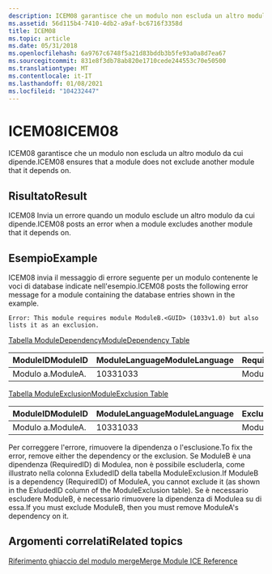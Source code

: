 ```yaml
---
description: ICEM08 garantisce che un modulo non escluda un altro modulo da cui dipende.
ms.assetid: 56d115b4-7410-4db2-a9af-bc6716f3358d
title: ICEM08
ms.topic: article
ms.date: 05/31/2018
ms.openlocfilehash: 6a9767c6748f5a21d83bddb3b5fe93a0a8d7ea67
ms.sourcegitcommit: 831e8f3db78ab820e1710cede244553c70e50500
ms.translationtype: MT
ms.contentlocale: it-IT
ms.lasthandoff: 01/08/2021
ms.locfileid: "104232447"
---
```

# <a name="icem08"></a><span data-ttu-id="a59b3-103">ICEM08</span><span class="sxs-lookup"><span data-stu-id="a59b3-103">ICEM08</span></span>

<span data-ttu-id="a59b3-104">ICEM08 garantisce che un modulo non escluda un altro modulo da cui dipende.</span><span class="sxs-lookup"><span data-stu-id="a59b3-104">ICEM08 ensures that a module does not exclude another module that it depends on.</span></span>

## <a name="result"></a><span data-ttu-id="a59b3-105">Risultato</span><span class="sxs-lookup"><span data-stu-id="a59b3-105">Result</span></span>

<span data-ttu-id="a59b3-106">ICEM08 Invia un errore quando un modulo esclude un altro modulo da cui dipende.</span><span class="sxs-lookup"><span data-stu-id="a59b3-106">ICEM08 posts an error when a module excludes another module that it depends on.</span></span>

## <a name="example"></a><span data-ttu-id="a59b3-107">Esempio</span><span class="sxs-lookup"><span data-stu-id="a59b3-107">Example</span></span>

<span data-ttu-id="a59b3-108">ICEM08 invia il messaggio di errore seguente per un modulo contenente le voci di database indicate nell'esempio.</span><span class="sxs-lookup"><span data-stu-id="a59b3-108">ICEM08 posts the following error message for a module containing the database entries shown in the example.</span></span>

``` syntax
Error: This module requires module ModuleB.<GUID> (1033v1.0) but also 
lists it as an exclusion.
```

[<span data-ttu-id="a59b3-109">Tabella ModuleDependency</span><span class="sxs-lookup"><span data-stu-id="a59b3-109">ModuleDependency Table</span></span>](moduledependency-table.md)



| <span data-ttu-id="a59b3-110">ModuleID</span><span class="sxs-lookup"><span data-stu-id="a59b3-110">ModuleID</span></span>             | <span data-ttu-id="a59b3-111">ModuleLanguage</span><span class="sxs-lookup"><span data-stu-id="a59b3-111">ModuleLanguage</span></span> | <span data-ttu-id="a59b3-112">RequiredID</span><span class="sxs-lookup"><span data-stu-id="a59b3-112">RequiredID</span></span>           | <span data-ttu-id="a59b3-113">RequiredLanguage</span><span class="sxs-lookup"><span data-stu-id="a59b3-113">RequiredLanguage</span></span> | <span data-ttu-id="a59b3-114">RequiredVersion</span><span class="sxs-lookup"><span data-stu-id="a59b3-114">RequiredVersion</span></span> |
|----------------------|----------------|----------------------|------------------|-----------------|
| <span data-ttu-id="a59b3-115">Modulo a.<GUID></span><span class="sxs-lookup"><span data-stu-id="a59b3-115">ModuleA.<GUID></span></span> | <span data-ttu-id="a59b3-116">1033</span><span class="sxs-lookup"><span data-stu-id="a59b3-116">1033</span></span>           | <span data-ttu-id="a59b3-117">ModuleB.<GUID></span><span class="sxs-lookup"><span data-stu-id="a59b3-117">ModuleB.<GUID></span></span> | <span data-ttu-id="a59b3-118">1033</span><span class="sxs-lookup"><span data-stu-id="a59b3-118">1033</span></span>             | <span data-ttu-id="a59b3-119">1.0</span><span class="sxs-lookup"><span data-stu-id="a59b3-119">1.0</span></span>             |



 

[<span data-ttu-id="a59b3-120">Tabella ModuleExclusion</span><span class="sxs-lookup"><span data-stu-id="a59b3-120">ModuleExclusion Table</span></span>](moduleexclusion-table.md)



| <span data-ttu-id="a59b3-121">ModuleID</span><span class="sxs-lookup"><span data-stu-id="a59b3-121">ModuleID</span></span>             | <span data-ttu-id="a59b3-122">ModuleLanguage</span><span class="sxs-lookup"><span data-stu-id="a59b3-122">ModuleLanguage</span></span> | <span data-ttu-id="a59b3-123">ExcludedID</span><span class="sxs-lookup"><span data-stu-id="a59b3-123">ExcludedID</span></span>           | <span data-ttu-id="a59b3-124">ExcludedLanguage</span><span class="sxs-lookup"><span data-stu-id="a59b3-124">ExcludedLanguage</span></span> | <span data-ttu-id="a59b3-125">ExcludedMinVersion</span><span class="sxs-lookup"><span data-stu-id="a59b3-125">ExcludedMinVersion</span></span> | <span data-ttu-id="a59b3-126">ExcludedMaxVersion</span><span class="sxs-lookup"><span data-stu-id="a59b3-126">ExcludedMaxVersion</span></span> |
|----------------------|----------------|----------------------|------------------|--------------------|--------------------|
| <span data-ttu-id="a59b3-127">Modulo a.<GUID></span><span class="sxs-lookup"><span data-stu-id="a59b3-127">ModuleA.<GUID></span></span> | <span data-ttu-id="a59b3-128">1033</span><span class="sxs-lookup"><span data-stu-id="a59b3-128">1033</span></span>           | <span data-ttu-id="a59b3-129">ModuleB.<GUID></span><span class="sxs-lookup"><span data-stu-id="a59b3-129">ModuleB.<GUID></span></span> | <span data-ttu-id="a59b3-130">1033</span><span class="sxs-lookup"><span data-stu-id="a59b3-130">1033</span></span>             |                    | <span data-ttu-id="a59b3-131">1.0</span><span class="sxs-lookup"><span data-stu-id="a59b3-131">1.0</span></span>                |



 

<span data-ttu-id="a59b3-132">Per correggere l'errore, rimuovere la dipendenza o l'esclusione.</span><span class="sxs-lookup"><span data-stu-id="a59b3-132">To fix the error, remove either the dependency or the exclusion.</span></span> <span data-ttu-id="a59b3-133">Se ModuleB è una dipendenza (RequiredID) di Modulea, non è possibile escluderla, come illustrato nella colonna ExludedID della tabella ModuleExclusion.</span><span class="sxs-lookup"><span data-stu-id="a59b3-133">If ModuleB is a dependency (RequiredID) of ModuleA, you cannot exclude it (as shown in the ExludedID column of the ModuleExclusion table).</span></span> <span data-ttu-id="a59b3-134">Se è necessario escludere ModuleB, è necessario rimuovere la dipendenza di Modulea su di essa.</span><span class="sxs-lookup"><span data-stu-id="a59b3-134">If you must exclude ModuleB, then you must remove ModuleA's dependency on it.</span></span>

## <a name="related-topics"></a><span data-ttu-id="a59b3-135">Argomenti correlati</span><span class="sxs-lookup"><span data-stu-id="a59b3-135">Related topics</span></span>

<dl> <dt>

[<span data-ttu-id="a59b3-136">Riferimento ghiaccio del modulo merge</span><span class="sxs-lookup"><span data-stu-id="a59b3-136">Merge Module ICE Reference</span></span>](merge-module-ice-reference.md)
</dt> </dl>

 

 



